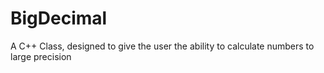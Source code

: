 # BigDecimal
A C++ Class, designed to give the user the ability to calculate numbers to large precision